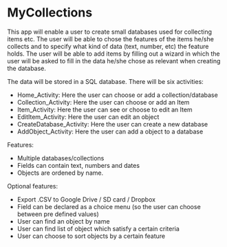 MyCollections
=============

This app will enable a user to create small databases used
for collecting items etc. The user will be able to chose the features
of the items he/she collects and to specify what kind of data 
(text, number, etc) the feature holds. The user will be able to add items by
filling out a wizard in which the user will be asked to fill in the data
he/she chose as relevant when creating the database.


The data will be stored in a SQL database. 
There will be six activities:
  - Home_Activity:	Here the user can choose or add a collection/database
  - Collection_Activity: 		Here the user can choose or add an Item
  - Item_Activity:		Here the user can see or choose to edit an Item
  - EditItem_Activity:		Here the user can edit an object
  - CreateDatabase_Activity:	Here the user can create a new database
  - AddObject_Activity:		Here the user can add a object to a database


Features:
  - Multiple databases/collections
  - Fields can contain text, numbers and dates
  - Objects are ordened by name.


Optional features:
  - Export .CSV to Google Drive / SD card / Dropbox
  - Field can be declared as a choice menu (so the user can choose between pre defined values)
  - User can find an object by name
  - User can find list of object which satisfy a certain criteria
  - User can choose to sort objects by a certain feature
